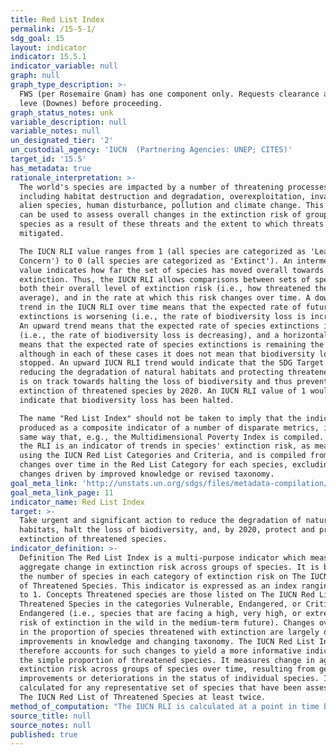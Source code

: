 ```yaml
---
title: Red List Index
permalink: /15-5-1/
sdg_goal: 15
layout: indicator
indicator: 15.5.1
indicator_variable: null
graph: null
graph_type_description: >-
  FWS (per Rosemaire Gnam) has one component only. Requests clearance at chief
  leve (Downes) before proceeding.
graph_status_notes: unk
variable_description: null
variable_notes: null
un_designated_tier: '2'
un_custodial_agency: 'IUCN  (Partnering Agencies: UNEP; CITES)'
target_id: '15.5'
has_metadata: true
rationale_interpretation: >-
  The world's species are impacted by a number of threatening processes,
  including habitat destruction and degradation, overexploitation, invasive
  alien species, human disturbance, pollution and climate change. This indicator
  can be used to assess overall changes in the extinction risk of groups of
  species as a result of these threats and the extent to which threats are being
  mitigated. 

  The IUCN RLI value ranges from 1 (all species are categorized as 'Least
  Concern') to 0 (all species are categorized as 'Extinct'). An intermediate
  value indicates how far the set of species has moved overall towards
  extinction. Thus, the IUCN RLI allows comparisons between sets of species in
  both their overall level of extinction risk (i.e., how threatened they are on
  average), and in the rate at which this risk changes over time. A downward
  trend in the IUCN RLI over time means that the expected rate of future species
  extinctions is worsening (i.e., the rate of biodiversity loss is increasing).
  An upward trend means that the expected rate of species extinctions is abating
  (i.e., the rate of biodiversity loss is decreasing), and a horizontal line
  means that the expected rate of species extinctions is remaining the same,
  although in each of these cases it does not mean that biodiversity loss has
  stopped. An upward IUCN RLI trend would indicate that the SDG Target 15.5 of
  reducing the degradation of natural habitats and protecting threatened species
  is on track towards halting the loss of biodiversity and thus preventing the
  extinction of threatened species by 2020. An IUCN RLI value of 1 would
  indicate that biodiversity loss has been halted. 

  The name "Red List Index" should not be taken to imply that the indicator is
  produced as a composite indicator of a number of disparate metrics, in the
  same way that, e.g., the Multidimensional Poverty Index is compiled. Rather,
  the RLI is an indicator of trends in species' extinction risk, as measured
  using the IUCN Red List Categories and Criteria, and is compiled from data on
  changes over time in the Red List Category for each species, excluding any
  changes driven by improved knowledge or revised taxonomy.
goal_meta_link: 'http://unstats.un.org/sdgs/files/metadata-compilation/Metadata-Goal-15.pdf'
goal_meta_link_page: 11
indicator_name: Red List Index
target: >-
  Take urgent and significant action to reduce the degradation of natural
  habitats, halt the loss of biodiversity, and, by 2020, protect and prevent the
  extinction of threatened species.
indicator_definition: >-
  Definition The Red List Index is a multi-purpose indicator which measures the
  aggregate change in extinction risk across groups of species. It is based on
  the number of species in each category of extinction risk on The IUCN Red List
  of Threatened Species. This indicator is expressed as an index ranging from 0
  to 1. Concepts Threatened species are those listed on The IUCN Red List of
  Threatened Species in the categories Vulnerable, Endangered, or Critically
  Endangered (i.e., species that are facing a high, very high, or extremely high
  risk of extinction in the wild in the medium-term future). Changes over time
  in the proportion of species threatened with extinction are largely driven by
  improvements in knowledge and changing taxonomy. The IUCN Red List Index (RLI)
  therefore accounts for such changes to yield a more informative indicator than
  the simple proportion of threatened species. It measures change in aggregate
  extinction risk across groups of species over time, resulting from genuine
  improvements or deteriorations in the status of individual species. It can be
  calculated for any representative set of species that have been assessed for
  The IUCN Red List of Threatened Species at least twice.
method_of_computation: "The IUCN RLI is calculated at a point in time by first multiplying the number of species in each Red List Category by a weight (ranging from 1 for 'Near Threatened' to 5 for 'Extinct' and 'Extinct in the Wild') and summing these values. This is then divided by a maximum threat score which is the total number of species multiplied by the weight assigned to the 'Extinct' category. This final value is subtracted from 1 to give the IUCN RLI value.  see report for mathematical calculation expression  The formula requires that: \tExactly the same set of species is included in all time periods, and \tThe only Red List Category changes are those resulting from genuine improvement or deterioration in status (i.e., excluding changes resulting from improved knowledge or taxonomic revisions), and \tData Deficient species be excluded. In many cases, species lists will change slightly from one assessment to the next (e.g., owing to taxonomic revisions). The conditions can therefore be met by retrospectively adjusting earlier Red List categorizations using current information and taxonomy. This is achieved by assuming that the current Red List Categories for the taxa have applied since the set of species was first assessed for the Red List, unless there is information to the contrary that genuine status changes have occurred. Such information is often contextual (e.g., relating to the known history of habitat loss within the range of the species). If there is insufficient information available for a newly added species, it is not incorporated into the IUCN RLI until it is assessed for a second time, at which point earlier assessments are retrospectively corrected by extrapolating recent trends in population, range, habitat and threats, supported by additional information. To avoid spurious results from biased selection of species, RLIs are typically calculated only for taxonomic groups in which all species worldwide have been assessed for the Red List, or for samples of species that have been systematically or randomly selected."
source_title: null
source_notes: null
published: true
---
```

